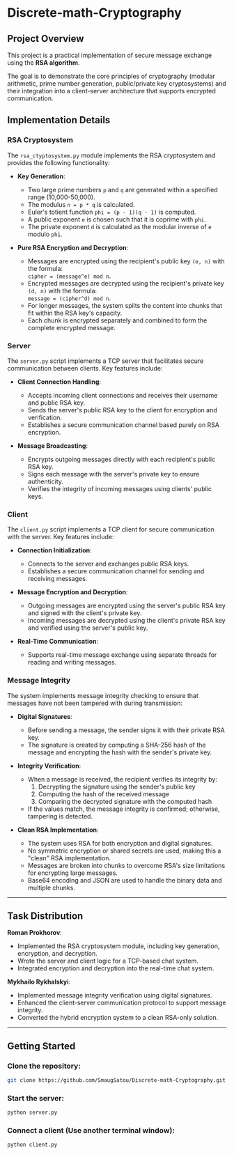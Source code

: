 # Discrete-math-Cryptography

## Project Overview

This project is a practical implementation of secure message exchange using the **RSA algorithm**.

The goal is to demonstrate the core principles of cryptography (modular arithmetic, prime number generation, public/private key cryptosystems) and their integration into a client-server architecture that supports encrypted communication.

## Implementation Details

### RSA Cryptosystem

The `rsa_ctyptosystem.py` module implements the RSA cryptosystem and provides the following functionality:

- **Key Generation**:
  - Two large prime numbers `p` and `q` are generated within a specified range (10,000-50,000).
  - The modulus `n = p * q` is calculated.
  - Euler's totient function `phi = (p - 1)(q - 1)` is computed.
  - A public exponent `e` is chosen such that it is coprime with `phi`.
  - The private exponent `d` is calculated as the modular inverse of `e` modulo `phi`.

- **Pure RSA Encryption and Decryption**:
  - Messages are encrypted using the recipient's public key `(e, n)` with the formula:  
    `cipher = (message^e) mod n`.
  - Encrypted messages are decrypted using the recipient's private key `(d, n)` with the formula:  
    `message = (cipher^d) mod n`.
  - For longer messages, the system splits the content into chunks that fit within the RSA key's capacity.
  - Each chunk is encrypted separately and combined to form the complete encrypted message.

### Server

The `server.py` script implements a TCP server that facilitates secure communication between clients. Key features include:

- **Client Connection Handling**:
  - Accepts incoming client connections and receives their username and public RSA key.
  - Sends the server's public RSA key to the client for encryption and verification.
  - Establishes a secure communication channel based purely on RSA encryption.

- **Message Broadcasting**:
  - Encrypts outgoing messages directly with each recipient's public RSA key.
  - Signs each message with the server's private key to ensure authenticity.
  - Verifies the integrity of incoming messages using clients' public keys.

### Client

The `client.py` script implements a TCP client for secure communication with the server. Key features include:

- **Connection Initialization**:
  - Connects to the server and exchanges public RSA keys.
  - Establishes a secure communication channel for sending and receiving messages.

- **Message Encryption and Decryption**:
  - Outgoing messages are encrypted using the server's public RSA key and signed with the client's private key.
  - Incoming messages are decrypted using the client's private RSA key and verified using the server's public key.

- **Real-Time Communication**:
  - Supports real-time message exchange using separate threads for reading and writing messages.

### Message Integrity

The system implements message integrity checking to ensure that messages have not been tampered with during transmission:

- **Digital Signatures**:
  - Before sending a message, the sender signs it with their private RSA key.
  - The signature is created by computing a SHA-256 hash of the message and encrypting the hash with the sender's private key.

- **Integrity Verification**:
  - When a message is received, the recipient verifies its integrity by:
    1. Decrypting the signature using the sender's public key
    2. Computing the hash of the received message
    3. Comparing the decrypted signature with the computed hash
  - If the values match, the message integrity is confirmed; otherwise, tampering is detected.

- **Clean RSA Implementation**:
  - The system uses RSA for both encryption and digital signatures.
  - No symmetric encryption or shared secrets are used, making this a "clean" RSA implementation.
  - Messages are broken into chunks to overcome RSA's size limitations for encrypting large messages.
  - Base64 encoding and JSON are used to handle the binary data and multiple chunks.

---

## Task Distribution

**Roman Prokhorov**:
- Implemented the RSA cryptosystem module, including key generation, encryption, and decryption.
- Wrote the server and client logic for a TCP-based chat system.
- Integrated encryption and decryption into the real-time chat system.

**Mykhailo Rykhalskyi**:
- Implemented message integrity verification using digital signatures.
- Enhanced the client-server communication protocol to support message integrity.
- Converted the hybrid encryption system to a clean RSA-only solution.

---

## Getting Started

### Clone the repository:
```bash
git clone https://github.com/SmaugSatou/Discrete-math-Cryptography.git
```

### Start the server:
```bash
python server.py
```

### Connect a client (Use another terminal window):
```bash
python client.py
```